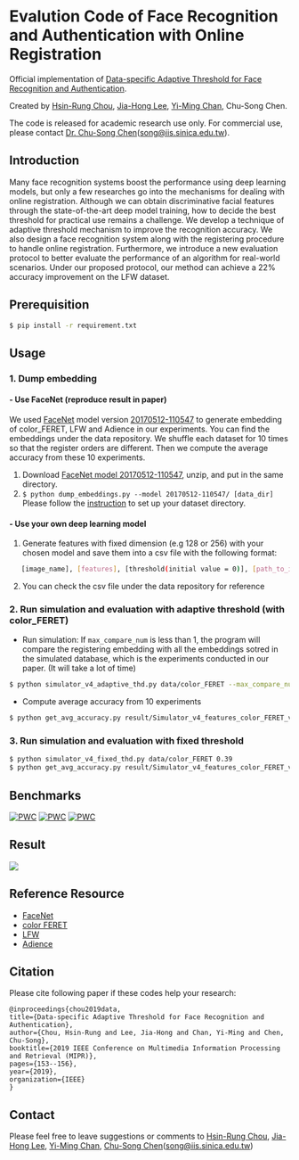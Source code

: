 # Evalution Code of Face Recognition and Authentication with Online Registration
Official implementation of [Data-specific Adaptive Threshold for Face Recognition and Authentication](https://arxiv.org/abs/1810.11160).

Created by [Hsin-Rung Chou](https://github.com/Sherry40931), [Jia-Hong Lee](https://github.com/Jia-HongHenryLee), [Yi-Ming Chan](https://github.com/yimingchan), Chu-Song Chen.

The code is released for academic research use only. For commercial use, please contact [Dr. Chu-Song Chen](https://www.iis.sinica.edu.tw/pages/song/)(song@iis.sinica.edu.tw).

## Introduction
Many face recognition systems boost the performance using deep learning models, but only a few researches go into the mechanisms for dealing with online registration. Although we can obtain discriminative facial features through the state-of-the-art deep model training, how to decide the best threshold for practical use remains a challenge. We develop a technique of adaptive threshold mechanism to improve the recognition accuracy. We also design a face recognition system along with the registering procedure to handle online registration. Furthermore, we introduce a new evaluation protocol to better evaluate the performance of an algorithm for real-world scenarios. Under our proposed protocol, our method can achieve a 22\% accuracy improvement on the LFW dataset.

## Prerequisition
```bash
$ pip install -r requirement.txt
```

## Usage

### 1. Dump embedding
#### - Use FaceNet (reproduce result in paper)
We used [FaceNet](https://github.com/davidsandberg/facenet) model version [20170512-110547](https://drive.google.com/file/d/0B5MzpY9kBtDVZ2RpVDYwWmxoSUk/edit) to generate embedding of color_FERET, LFW and Adience in our experiments. You can find the embeddings under the data repository. We shuffle each dataset for 10 times so that the register orders are different. Then we compute the average accuracy from these 10 experiments.

1. Download [FaceNet model 20170512-110547](https://drive.google.com/file/d/0B5MzpY9kBtDVZ2RpVDYwWmxoSUk/edit), unzip, and put in the same directory.
2. ```$ python dump_embeddings.py --model 20170512-110547/ [data_dir]```
Please follow the [instruction](https://github.com/davidsandberg/facenet/wiki/Train-a-classifier-on-own-images) to set up your dataset directory.


#### - Use your own deep learning model
1. Generate features with fixed dimension (e.g 128 or 256) with your chosen model and save them into a csv file with the following format:
```bash
   [image_name], [features], [threshold(initial value = 0)], [path_to_image]
```
2. You can check the csv file under the data repository for reference

### 2. Run simulation and evaluation with adaptive threshold (with color_FERET)
- Run simulation:
If ```max_compare_num``` is less than 1, the program will compare the registering embedding with all the embeddings sotred in the simulated database, which is the experiments conducted in our paper. (It will take a lot of time)
```bash
$ python simulator_v4_adaptive_thd.py data/color_FERET --max_compare_num 100
```

- Compute average accuracy from 10 experiments
```bash
$ python get_avg_accuracy.py result/Simulator_v4_features_color_FERET_v
```

### 3. Run simulation and evaluation with fixed threshold
```bash
$ python simulator_v4_fixed_thd.py data/color_FERET 0.39
$ python get_avg_accuracy.py result/Simulator_v4_features_color_FERET_v
```

## Benchmarks
[![PWC](https://img.shields.io/endpoint.svg?url=https://paperswithcode.com/badge/data-specific-adaptive-threshold-for-face/face-recognition-on-adience-online-open-set)](https://paperswithcode.com/sota/face-recognition-on-adience-online-open-set?p=data-specific-adaptive-threshold-for-face)
[![PWC](https://img.shields.io/endpoint.svg?url=https://paperswithcode.com/badge/data-specific-adaptive-threshold-for-face/face-recognition-on-color-feret-online-open)](https://paperswithcode.com/sota/face-recognition-on-color-feret-online-open?p=data-specific-adaptive-threshold-for-face)
[![PWC](https://img.shields.io/endpoint.svg?url=https://paperswithcode.com/badge/data-specific-adaptive-threshold-for-face/face-recognition-on-lfw-online-open-set)](https://paperswithcode.com/sota/face-recognition-on-lfw-online-open-set?p=data-specific-adaptive-threshold-for-face)

## Result
<!-- <img align="center" src="https://i.imgur.com/GLOBBam.png"> -->
![](https://i.imgur.com/GLOBBam.png)


## Reference Resource
- [FaceNet](https://github.com/davidsandberg/facenet)
- [color FERET](https://www.nist.gov/itl/products-and-services/color-feret-database)
- [LFW](http://vis-www.cs.umass.edu/lfw/)
- [Adience](https://talhassner.github.io/home/projects/Adience/Adience-data.html#agegender)

## Citation
Please cite following paper if these codes help your research:

    @inproceedings{chou2019data,
    title={Data-specific Adaptive Threshold for Face Recognition and Authentication},
    author={Chou, Hsin-Rung and Lee, Jia-Hong and Chan, Yi-Ming and Chen, Chu-Song},
    booktitle={2019 IEEE Conference on Multimedia Information Processing and Retrieval (MIPR)},
    pages={153--156},
    year={2019},
    organization={IEEE}
    }

## Contact
Please feel free to leave suggestions or comments to [Hsin-Rung Chou](https://github.com/Sherry40931), [Jia-Hong Lee](https://github.com/Jia-HongHenryLee), [Yi-Ming Chan](https://github.com/yimingchan), [Chu-Song Chen](https://www.iis.sinica.edu.tw/pages/song/)(song@iis.sinica.edu.tw)
